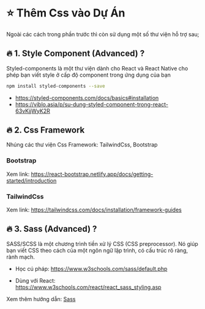 # ⭐ Thêm Css vào Dự Án

Ngoài các cách trong phần trước thì còn sử dụng một số thư viện hỗ trợ sau;

## 🔥 1. Style Component (Advanced) ?

Styled-components là một thư viện dành cho React và React Native cho phép bạn viết style ở cấp độ component trong ứng dụng của bạn

```bash
npm install styled-components --save
```

- <https://styled-components.com/docs/basics#installation>
- <https://viblo.asia/p/su-dung-styled-component-trong-react-63vKjjWyK2R>

## 🔥 2. Css Framework

Nhúng các thư viện Css Framework: TailwindCss, Bootstrap

### Bootstrap

Xem link: <https://react-bootstrap.netlify.app/docs/getting-started/introduction>

### TailwindCss

Xem link: <https://tailwindcss.com/docs/installation/framework-guides>

## 🔥 3. Sass (Advanced) ?

SASS/SCSS là một chương trình tiền xử lý CSS (CSS preprocessor). Nó giúp bạn viết CSS theo cách của một ngôn ngữ lập trình, có cấu trúc rõ ràng, rành mạch.

- Học cú pháp: <https://www.w3schools.com/sass/default.php>

- Dùng với React: <https://www.w3schools.com/react/react_sass_styling.asp>

Xem thêm hướng dẫn: [Sass](2.5.Sass-React.md)
